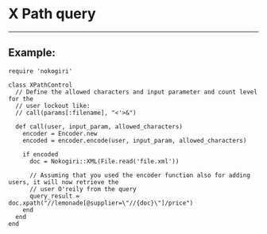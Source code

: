 # X Path query
-------

## Example:


    require 'nokogiri'

    class XPathControl
      // Define the allowed characters and input parameter and count level for the
      // user lockout like:
      // call(params[:filename], "<'>&")

      def call(user, input_param, allowed_characters)
        encoder = Encoder.new
        encoded = encoder.encode(user, input_param, allowed_characters)

        if encoded
          doc = Nokogiri::XML(File.read('file.xml'))

          // Assuming that you used the encoder function also for adding users, it will now retrieve the
          // user O'reily from the query
          query_result = doc.xpath("//lemonade[@supplier=\"//{doc}\"]/price")
        end
      end
    end
